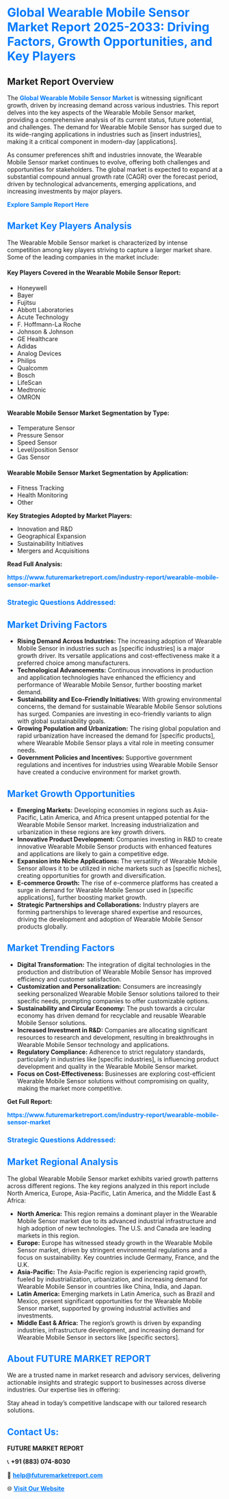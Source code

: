 <h1 style="color: #007BFF;">Global Wearable Mobile Sensor Market Report 2025-2033: Driving Factors, Growth Opportunities, and Key Players</h1>

<section id="overview">
<h2>Market Report Overview</h2>
<p>The <a href="https://www.futuremarketreport.com/industry-report/wearable-mobile-sensor-market" style="color: #007BFF; text-decoration: none;"><strong>Global Wearable Mobile Sensor Market</strong></a> is witnessing significant growth, driven by increasing demand across various industries. This report delves into the key aspects of the Wearable Mobile Sensor market, providing a comprehensive analysis of its current status, future potential, and challenges. The demand for Wearable Mobile Sensor has surged due to its wide-ranging applications in industries such as [insert industries], making it a critical component in modern-day [applications].</p>
<p>As consumer preferences shift and industries innovate, the Wearable Mobile Sensor market continues to evolve, offering both challenges and opportunities for stakeholders. The global market is expected to expand at a substantial compound annual growth rate (CAGR) over the forecast period, driven by technological advancements, emerging applications, and increasing investments by major players.</p>
</section>

<section id="overview">
<p><a href="https://www.futuremarketreport.com/request-sample/reportId=40360" style="color: #007BFF; text-decoration: none;"><strong>Explore Sample Report Here</strong></a></p>
</section>

<section id="key-players">
<h2 style="color: #007BFF;">Market Key Players Analysis</h2>
<p>The Wearable Mobile Sensor market is characterized by intense competition among key players striving to capture a larger market share. Some of the leading companies in the market include:</p>
<h4>Key Players Covered in the Wearable Mobile Sensor Report:</h4>
<ul><li>Honeywell</li><li>Bayer</li><li>Fujitsu</li><li>Abbott Laboratories</li><li>Acute Technology</li><li>F. Hoffmann-La Roche</li><li>Johnson &amp; Johnson</li><li>GE Healthcare</li><li>Adidas</li><li>Analog Devices</li><li>Philips</li><li>Qualcomm</li><li>Bosch</li><li>LifeScan</li><li>Medtronic</li><li>OMRON</li></ul>
<h4>Wearable Mobile Sensor Market Segmentation by Type:</h4>
<ul><li>Temperature Sensor</li><li>Pressure Sensor</li><li>Speed Sensor</li><li>Level/position Sensor</li><li>Gas Sensor</li></ul>

<h4>Wearable Mobile Sensor Market Segmentation by Application:</h4>
<ul><li>Fitness Tracking</li><li>Health Monitoring</li><li>Other</li></ul>
<p><strong>Key Strategies Adopted by Market Players:</strong></p>
<ul>
<li>Innovation and R&D</li>
<li>Geographical Expansion</li>
<li>Sustainability Initiatives</li>
<li>Mergers and Acquisitions</li>
</ul>
</section>

<section>
<p><strong>Read Full Analysis: </strong></p><a href="https://www.futuremarketreport.com/industry-report/wearable-mobile-sensor-market" style="color: #007BFF; text-decoration: none;"><strong>https://www.futuremarketreport.com/industry-report/wearable-mobile-sensor-market</strong></a>
<h3 style="color: #007BFF;">Strategic Questions Addressed:</h3>
</section>

<section id="driving-factors">
<h2 style="color: #007BFF;">Market Driving Factors</h2>
<ul>
<li><strong>Rising Demand Across Industries:</strong> The increasing adoption of Wearable Mobile Sensor in industries such as [specific industries] is a major growth driver. Its versatile applications and cost-effectiveness make it a preferred choice among manufacturers.</li>
<li><strong>Technological Advancements:</strong> Continuous innovations in production and application technologies have enhanced the efficiency and performance of Wearable Mobile Sensor, further boosting market demand.</li>
<li><strong>Sustainability and Eco-Friendly Initiatives:</strong> With growing environmental concerns, the demand for sustainable Wearable Mobile Sensor solutions has surged. Companies are investing in eco-friendly variants to align with global sustainability goals.</li>
<li><strong>Growing Population and Urbanization:</strong> The rising global population and rapid urbanization have increased the demand for [specific products], where Wearable Mobile Sensor plays a vital role in meeting consumer needs.</li>
<li><strong>Government Policies and Incentives:</strong> Supportive government regulations and incentives for industries using Wearable Mobile Sensor have created a conducive environment for market growth.</li>
</ul>
</section>

<section id="growth-opportunities">
<h2 style="color: #007BFF;">Market Growth Opportunities</h2>
<ul>
<li><strong>Emerging Markets:</strong> Developing economies in regions such as Asia-Pacific, Latin America, and Africa present untapped potential for the Wearable Mobile Sensor market. Increasing industrialization and urbanization in these regions are key growth drivers.</li>
<li><strong>Innovative Product Development:</strong> Companies investing in R&D to create innovative Wearable Mobile Sensor products with enhanced features and applications are likely to gain a competitive edge.</li>
<li><strong>Expansion into Niche Applications:</strong> The versatility of Wearable Mobile Sensor allows it to be utilized in niche markets such as [specific niches], creating opportunities for growth and diversification.</li>
<li><strong>E-commerce Growth:</strong> The rise of e-commerce platforms has created a surge in demand for Wearable Mobile Sensor used in [specific applications], further boosting market growth.</li>
<li><strong>Strategic Partnerships and Collaborations:</strong> Industry players are forming partnerships to leverage shared expertise and resources, driving the development and adoption of Wearable Mobile Sensor products globally.</li>
</ul>
</section>

<section id="trending-factors">
<h2 style="color: #007BFF;">Market Trending Factors</h2>
<ul>
<li><strong>Digital Transformation:</strong> The integration of digital technologies in the production and distribution of Wearable Mobile Sensor has improved efficiency and customer satisfaction.</li>
<li><strong>Customization and Personalization:</strong> Consumers are increasingly seeking personalized Wearable Mobile Sensor solutions tailored to their specific needs, prompting companies to offer customizable options.</li>
<li><strong>Sustainability and Circular Economy:</strong> The push towards a circular economy has driven demand for recyclable and reusable Wearable Mobile Sensor solutions.</li>
<li><strong>Increased Investment in R&D:</strong> Companies are allocating significant resources to research and development, resulting in breakthroughs in Wearable Mobile Sensor technology and applications.</li>
<li><strong>Regulatory Compliance:</strong> Adherence to strict regulatory standards, particularly in industries like [specific industries], is influencing product development and quality in the Wearable Mobile Sensor market.</li>
<li><strong>Focus on Cost-Effectiveness:</strong> Businesses are exploring cost-efficient Wearable Mobile Sensor solutions without compromising on quality, making the market more competitive.</li>
</ul>
</section>

<section>
<p><strong>Get Full Report: </strong></p><a href="https://www.futuremarketreport.com/industry-report/wearable-mobile-sensor-market" style="color: #007BFF; text-decoration: none;"><strong>https://www.futuremarketreport.com/industry-report/wearable-mobile-sensor-market</strong></a>
<h3 style="color: #007BFF;">Strategic Questions Addressed:</h3>
</section>


<section id="regional-analysis">
<h2 style="color: #007BFF;">Market Regional Analysis</h2>
<p>The global Wearable Mobile Sensor market exhibits varied growth patterns across different regions. The key regions analyzed in this report include North America, Europe, Asia-Pacific, Latin America, and the Middle East & Africa:</p>
<ul>
<li><strong>North America:</strong> This region remains a dominant player in the Wearable Mobile Sensor market due to its advanced industrial infrastructure and high adoption of new technologies. The U.S. and Canada are leading markets in this region.</li>
<li><strong>Europe:</strong> Europe has witnessed steady growth in the Wearable Mobile Sensor market, driven by stringent environmental regulations and a focus on sustainability. Key countries include Germany, France, and the U.K.</li>
<li><strong>Asia-Pacific:</strong> The Asia-Pacific region is experiencing rapid growth, fueled by industrialization, urbanization, and increasing demand for Wearable Mobile Sensor in countries like China, India, and Japan.</li>
<li><strong>Latin America:</strong> Emerging markets in Latin America, such as Brazil and Mexico, present significant opportunities for the Wearable Mobile Sensor market, supported by growing industrial activities and investments.</li>
<li><strong>Middle East & Africa:</strong> The region’s growth is driven by expanding industries, infrastructure development, and increasing demand for Wearable Mobile Sensor in sectors like [specific sectors].</li>
</ul>
</section>

<footer>
<h2 style="color: #007BFF;">About FUTURE MARKET REPORT</h2>
<p>We are a trusted name in market research and advisory services, delivering actionable insights and strategic support to businesses across diverse industries. Our expertise lies in offering:</p>

<p>Stay ahead in today’s competitive landscape with our tailored research solutions.</p>

<h2 style="color: #007BFF;">Contact Us:</h2>
<p><strong>FUTURE MARKET REPORT</strong></p>
<p>📞 <strong>+91 (883) 074-8030</strong></p>
<p>📧 <strong><a href="mailto:help@futuremarketreport.com" style="color: #007BFF;">help@futuremarketreport.com</a></strong></p>
<p>🌐 <strong><a href="https://www.futuremarketreport.com/" style="color: #007BFF;">Visit Our Website</a></strong></p>
</footer>